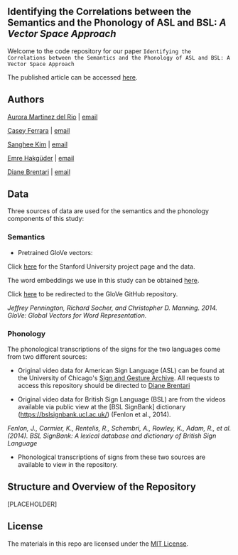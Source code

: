 ## Identifying the Correlations between the Semantics and the Phonology of ASL and BSL: *A Vector Space Approach*

Welcome to the code repository for our paper `Identifying the Correlations between the Semantics and the Phonology of ASL and BSL: A Vector Space Approach`

The published article can be accessed [here](LINK).


## Authors

[Aurora Martinez del Rio](https://www.auroramartinezdelrio.com/) | [email](mailto:amartinezdelrio@uchicago.edu)

[Casey Ferrara](https://caseyseana.github.io/caseyportfoliopage/) | [email](mailto:caseyferrara@uchicago.edu)

[Sanghee Kim](https://sangheekim.net/) | [email](mailto:sangheekim@uchicago.edu)

[Emre Hakgüder](https://www.linkedin.com/in/emrehakguder) | [email](mailto:emre_hakguder@bcbsil.com)

[Diane Brentari](https://linguistics.uchicago.edu/diane-brentari) | [email](mailto:dbrentari@uchicago.edu)


## Data

Three sources of data are used for the semantics and the phonology components of this study:

### Semantics

* Pretrained GloVe vectors:

Click [here](https://nlp.stanford.edu/projects/glove/) for the Stanford University project page and the data.

The word embeddings we use in this study can be obtained [here](https://nlp.stanford.edu/data/glove.6B.zip).

Click [here](https://github.com/stanfordnlp/GloVe) to be redirected to the GloVe GitHub repository.

*Jeffrey Pennington, Richard Socher, and Christopher D. Manning. 2014. GloVe: Global Vectors for Word Representation.*

### Phonology

The phonological transcriptions of the signs for the two languages come from two different sources:

* Original video data for American Sign Language (ASL) can be found at the University of Chicago's [Sign and Gesture Archive](https://saga.rcc.uchicago.edu/index.html). All requests to access this repository should be directed to [Diane Brentari](mailto:dbrentari.uchicago.edu)

* Original video data for British Sign Language (BSL) are from the videos available via public view at the [BSL SignBank] dictionary (https://bslsignbank.ucl.ac.uk/) (Fenlon et al., 2014).

*Fenlon, J., Cormier, K., Rentelis, R., Schembri, A., Rowley, K., Adam, R., et al. (2014). BSL SignBank: A lexical database and dictionary of British Sign Language*

* Phonological transcriptions of signs from these two sources are available to view in the repository.


## Structure and Overview of the Repository

[PLACEHOLDER]

## License

The materials in this repo are licensed under the [MIT License](https://github.com/EmreHakguder/SL_VSMs/blob/main/LICENSE).
